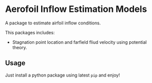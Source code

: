 # Aerofoil Inflow Estimation Models
A package to estimate airfoil inflow conditions.

This packages includes:
  - Stagnation point location and farfield fliud velocity using potential theory.
  
## Usage
Just install a python package using latest `pip` and enjoy!
